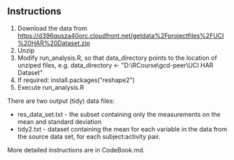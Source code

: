 ## Instructions

1. Download the data from 
   https://d396qusza40orc.cloudfront.net/getdata%2Fprojectfiles%2FUCI%20HAR%20Dataset.zip
2. Unzip
3. Modify run_analysis.R, so that data_directory points to the location of unziped files, e.g.
   data_directory <- "D:\\RCourse\\gcd-peer\\UCI HAR Dataset"
4. If required: install.packages("reshape2")
5. Execute run_analysis.R 

There are two output (tidy) data files:
- res_data_set.txt - the subset containing only the measurements on the mean and standard deviation
- tidy2.txt - dataset containing the mean for each variable in the data from the source data set,
              for each subject:activity pair.

More detailed instructions are in CodeBook.md.